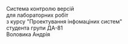 Система контролю версій  
для лабораторних робіт  
з курсу "Проектування інфомаціних систем"  
студента групи ДА-81  
Воловика Андрія
